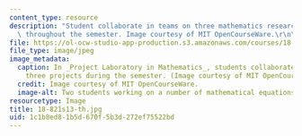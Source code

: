 ```yaml
---
content_type: resource
description: "Student collaborate in teams on three mathematics research projects\
  \ throughout the semester. Image courtesy of MIT OpenCourseWare.\r\n\r\n"
file: https://ol-ocw-studio-app-production.s3.amazonaws.com/courses/18-821-project-laboratory-in-mathematics-spring-2013/1c1b8ed81b5d670f5b3d272ef75522bd_18-821s13-th.jpg
file_type: image/jpeg
image_metadata:
  caption: In _Project Laboratory in Mathematics_, students collaborate in teams on
    three projects during the semester. (Image courtesy of MIT OpenCourseWare.)
  credit: Image courtesy of MIT OpenCourseWare.
  image-alt: Two students working on a number of mathematical equations on a whiteboard.
resourcetype: Image
title: 18-821s13-th.jpg
uid: 1c1b8ed8-1b5d-670f-5b3d-272ef75522bd
---
```

